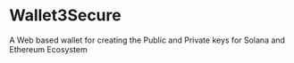 # Wallet3Secure

A Web based wallet for creating the Public and Private keys for Solana and Ethereum Ecosystem
